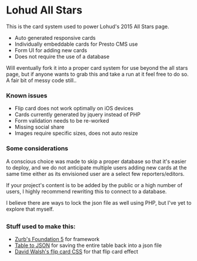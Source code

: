 # Lohud All Stars

This is the card system used to power Lohud's 2015 All Stars page.

 * Auto generated responsive cards
 * Individually embeddable cards for Presto CMS use
 * Form UI for adding new cards
 * Does not require the use of a database


Will eventually fork it into a proper card system for use beyond the all stars page, but if anyone wants to grab this and take a run at it feel free to do so. A fair bit of messy code still..

### Known issues

 * Flip card does not work optimally on iOS devices
 * Cards currently generated by jquery instead of PHP
 * Form validation needs to be re-worked
 * Missing social share
 * Images require specific sizes, does not auto resize

### Some considerations
A conscious choice was made to skip a proper database so that it's easier to deploy, and we do not anticipate multiple users adding new cards at the same time either as its envisioned user are a select few reporters/editors. 

If your project's content is to be added by the public or a high number of users, I highly recommend rewriting this to connect to a database.

I believe there are ways to lock the json file as well using PHP, but I've yet to explore that myself.


##

### Stuff used to make this:

 * [Zurb's Foundation 5](http://foundation.zurb.com/) for framework
 * [Table to JSON](http://lightswitch05.github.io/table-to-json/) for saving the entire table back into a json file
 * [David Walsh's flip card CSS](http://davidwalsh.name/css-flip) for that flip card effect
